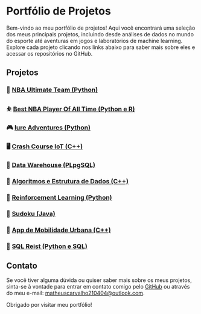 # Portfólio de Projetos

Bem-vindo ao meu portfólio de projetos! Aqui você encontrará uma seleção dos meus principais projetos, incluindo desde análises de dados no mundo do esporte até aventuras em jogos e laboratórios de machine learning. Explore cada projeto clicando nos links abaixo para saber mais sobre eles e acessar os repositórios no GitHub.

## Projetos

### 🏀 [NBA Ultimate Team (Python)](https://github.com/MatCarvalho21/NBA_ultimate_team.py)

### ⛹️ [Best NBA Player Of All Time (Python e R)](https://github.com/MatCarvalho21/best_nba_player_of_all_time)

### 🎮 [Iure Adventures (Python)](https://github.com/LuuSamp/Iure_Adventures)

### 🖥️ [Crash Course IoT (C++)](https://github.com/MatCarvalho21/CrashCourse_IoT)

### 🎲 [Data Warehouse (PLpgSQL)](https://github.com/MatCarvalho21/SQL)

### 🔎 [Algoritmos e Estrutura de Dados (C++)](https://github.com/scrocha/algoritmos-ED/tree/main)

### 🎁 [Reinforcement Learning (Python)](https://github.com/MatCarvalho21/ReinforcementLearning)

### 🔢 [Sudoku (Java)](https://github.com/MatCarvalho21/Sudoku-Java)

### 🚃 [App de Mobilidade Urbana (C++)](https://github.com/MatCarvalho21/trabalho_paa)

### 💸 [SQL Reist (Python e SQL)](https://github.com/MatCarvalho21/SQLHeist/tree/main)

## Contato

Se você tiver alguma dúvida ou quiser saber mais sobre os meus projetos, sinta-se à vontade para entrar em contato comigo pelo [GitHub](https://github.com/MatCarvalho21) ou através do meu e-mail: matheuscarvalho210404@outlook.com.

Obrigado por visitar meu portfólio!
